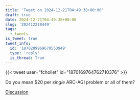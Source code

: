 ```yaml
---
title: 'Tweet on 2024-12-21T04:49:38+00:00'
draft: true
date: 2024-12-21T04:49:38+00:00
slug: '202412210449'
tags:
  - tweets
is_tweet: true
tweet_info:
  id: '1870209969670553949'
  type: 'reply'
  is_thread: True
---
```




{{< tweet user="fchollet" id="1870169764762710376" >}}

Do you mean $20 per *single* ARC-AGI problem or all of them?

[Discussion](https://x.com/sytelus/status/1870209969670553949)
